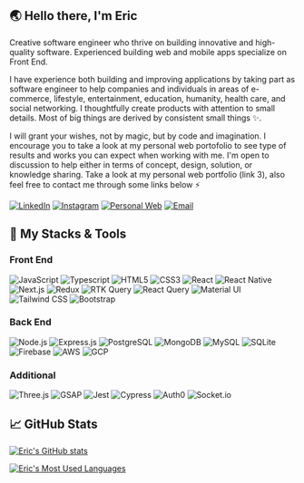 ## 🌏 Hello there, I'm Eric

Creative software engineer who thrive on building innovative and high-quality software. Experienced building web and mobile apps specialize on Front End.

I have experience both building and improving applications by taking part as software engineer to help companies and individuals in areas of e-commerce, lifestyle, entertainment, education, humanity, health care, and social networking. I thoughtfully create products with attention to small details. Most of big things are derived by consistent small things ✨.

I will grant your wishes, not by magic, but by code and imagination. I encourage you to take a look at my personal web portofolio to see type of results and works you can expect when working with me. I'm open to discussion to help either in terms of concept, design, solution, or knowledge sharing. Take a look at my personal web portfolio (link 3), also feel free to contact me through some links below ⚡

[![LinkedIn](https://cdn3.iconfinder.com/data/icons/social-network-icon/112/linkedin-64.png)](https://www.linkedin.com/in/eric-prima-wijaya/)
[![Instagram](https://cdn3.iconfinder.com/data/icons/2018-social-media-logotypes/1000/2018_social_media_popular_app_logo_instagram-64.png)](https://www.instagram.com/ericpeweh/)
[![Personal Web](https://cdn4.iconfinder.com/data/icons/web-ui-color/128/Globe-64.png)](https://ericpeweh.netlify.app/)
[![Email](https://cdn3.iconfinder.com/data/icons/social-circle/512/647403-email-64.png)](mailto:ericpeweh@gmail.com)

## 🔧 My Stacks & Tools
### Front End
![JavaScript](https://img.shields.io/badge/javascript-233233?style=for-the-badge&logo=javascript)
![Typescript](https://img.shields.io/badge/typescript-007aac?style=for-the-badge&logo=typescript&logoColor=fff)
![HTML5](https://img.shields.io/badge/html5-e34c26?style=for-the-badge&logo=html5&logoColor=fff)
![CSS3](https://img.shields.io/badge/css3-264de4?style=for-the-badge&logo=css3&logoColor=fff)
![React](https://img.shields.io/badge/react-283233?style=for-the-badge&logo=react)
![React Native](https://img.shields.io/badge/react-283233?style=for-the-badge&logo=react)
![Next.js](https://img.shields.io/badge/next.js-283233?style=for-the-badge&logo=next.js)
![Redux](https://img.shields.io/badge/redux-764abc?style=for-the-badge&logo=redux)
![RTK Query](https://img.shields.io/badge/rtk_query-764abc?style=for-the-badge&logo=redux)
![React Query](https://img.shields.io/badge/react_query-ff4154?style=for-the-badge&logo=react%20query&logoColor=fff)
![Material UI](https://img.shields.io/badge/material_ui-0081CB?style=for-the-badge&logo=mui&logoColor=fff)
![Tailwind CSS](https://img.shields.io/badge/tailwind_css-0fb4fc?style=for-the-badge&logo=tailwind%20css&logoColor=fff)
![Bootstrap](https://img.shields.io/badge/bootstrap-563D7C?style=for-the-badge&logo=bootstrap&logoColor=fff)

### Back End
![Node.js](https://img.shields.io/badge/node.js-3c873a?style=for-the-badge&logo=node.js&logoColor=fff)
![Express.js](https://img.shields.io/badge/express.js-404d59?style=for-the-badge&logo=express&logoColor=fff)
![PostgreSQL](https://img.shields.io/badge/postgreSQL-336691?style=for-the-badge&logo=postgresql&logoColor=fff)
![MongoDB](https://img.shields.io/badge/mongodb-4DB33D?style=for-the-badge&logo=mongodb&logoColor=fff)
![MySQL](https://img.shields.io/badge/mysql-00758f?style=for-the-badge&logo=mysql&logoColor=fff)
![SQLite](https://img.shields.io/badge/sqlite-01395a?style=for-the-badge&logo=sqlite&logoColor=fff)
![Firebase](https://img.shields.io/badge/firebase-F57C00?style=for-the-badge&logo=firebase&logoColor=fff)
![AWS](https://img.shields.io/badge/aws-04273a?style=for-the-badge&logo=amazon%20aws&logoColor=ff9c00)
![GCP](https://img.shields.io/badge/google_cloud-04273a?style=for-the-badge&logo=google%20cloud)

### Additional
![Three.js](https://img.shields.io/badge/three.js-fff?style=for-the-badge&logo=three.js&logoColor=000)
![GSAP](https://img.shields.io/badge/gsap-404d59?style=for-the-badge)
![Jest](https://img.shields.io/badge/jest-C63D14?style=for-the-badge&logo=jest)
![Cypress](https://img.shields.io/badge/cypress-000?style=for-the-badge&logo=cypress)
![Auth0](https://img.shields.io/badge/auth0-eb5424?style=for-the-badge&logo=auth0&logoColor=fff)
![Socket.io](https://img.shields.io/badge/socket.io-000?style=for-the-badge&logo=socket.io)


## 📈 GitHub Stats
[![Eric's GitHub stats](https://github-readme-stats.vercel.app/api?username=ericpeweh)](https://github.com/anuraghazra/github-readme-stats)

[<img alt="Eric's Most Used Languages" src="https://github-readme-stats.vercel.app/api/top-langs/?username=ericpeweh&count_private=true&layout=compact">](#)
